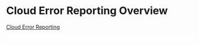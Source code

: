 # Cloud Error Reporting Overview

[Cloud Error Reporting](https://cloud.google.com/error-reporting/docs/grouping-errors)

![](https://github.com/JonmarCorpuz/LetsLearn/blob/main/Assets/Whitespace.png)
